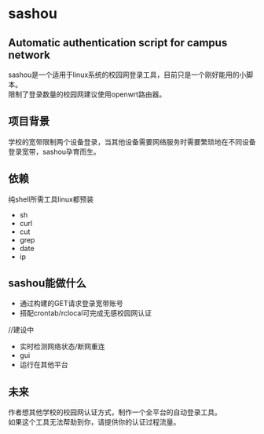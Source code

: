 # sashou
Automatic authentication script for campus network
--- 
sashou是一个适用于linux系统的校园网登录工具，目前只是一个刚好能用的小脚本。  
限制了登录数量的校园网建议使用openwrt路由器。

## 项目背景

学校的宽带限制两个设备登录，当其他设备需要网络服务时需要繁琐地在不同设备登录宽带，sashou孕育而生。

## 依赖

纯shell所需工具linux都预装

- sh
- curl
- cut
- grep
- date
- ip


## sashou能做什么


- 通过构建的GET请求登录宽带账号
- 搭配crontab/rclocal可完成无感校园网认证

//建设中
- 实时检测网络状态/断网重连
- gui
- 运行在其他平台

## 未来

作者想其他学校的校园网认证方式，制作一个全平台的自动登录工具。  
如果这个工具无法帮助到你，请提供你的认证过程流量。

